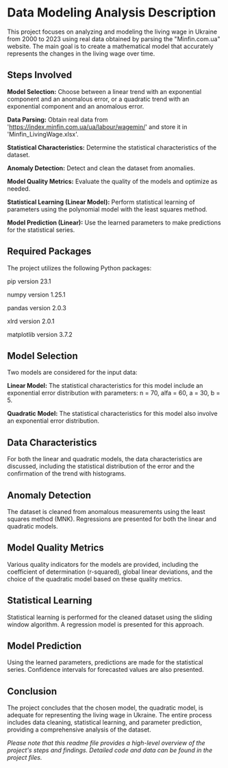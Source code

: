 # Data Modeling Analysis Description

This project focuses on analyzing and modeling the living wage in Ukraine from 2000 to 2023 using real data obtained by parsing the "Minfin.com.ua" website. The main goal is to create a mathematical model that accurately represents the changes in the living wage over time.

## Steps Involved

**Model Selection:** Choose between a linear trend with an exponential component and an anomalous error, or a quadratic trend with an exponential component and an anomalous error.

**Data Parsing:** Obtain real data from 'https://index.minfin.com.ua/ua/labour/wagemin/' and store it in 'Minfin_LivingWage.xlsx'.

**Statistical Characteristics:** Determine the statistical characteristics of the dataset.

**Anomaly Detection:** Detect and clean the dataset from anomalies.

**Model Quality Metrics:** Evaluate the quality of the models and optimize as needed.

**Statistical Learning (Linear Model):** Perform statistical learning of parameters using the polynomial model with the least squares method.

**Model Prediction (Linear):** Use the learned parameters to make predictions for the statistical series.

## Required Packages

The project utilizes the following Python packages:

pip version 23.1

numpy version 1.25.1 

pandas version 2.0.3

xlrd version 2.0.1

matplotlib version 3.7.2


## Model Selection

Two models are considered for the input data:

**Linear Model:** The statistical characteristics for this model include an exponential error distribution with parameters: n = 70, alfa = 60, a = 30, b = 5.

**Quadratic Model:** The statistical characteristics for this model also involve an exponential error distribution.

## **Data Characteristics**

For both the linear and quadratic models, the data characteristics are discussed, including the statistical distribution of the error and the confirmation of the trend with histograms.

## Anomaly Detection

The dataset is cleaned from anomalous measurements using the least squares method (MNK). Regressions are presented for both the linear and quadratic models.

## Model Quality Metrics

Various quality indicators for the models are provided, including the coefficient of determination (r-squared), global linear deviations, and the choice of the quadratic model based on these quality metrics.

## Statistical Learning

Statistical learning is performed for the cleaned dataset using the sliding window algorithm. A regression model is presented for this approach.

## Model Prediction

Using the learned parameters, predictions are made for the statistical series. Confidence intervals for forecasted values are also presented.

## Conclusion

The project concludes that the chosen model, the quadratic model, is adequate for representing the living wage in Ukraine. The entire process includes data cleaning, statistical learning, and parameter prediction, providing a comprehensive analysis of the dataset.

_Please note that this readme file provides a high-level overview of the project's steps and findings. Detailed code and data can be found in the project files._